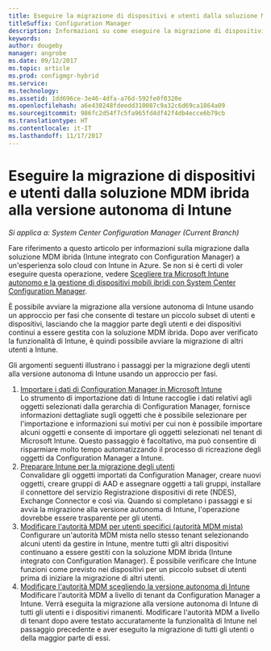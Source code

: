 ```yaml
---
title: Eseguire la migrazione di dispositivi e utenti dalla soluzione MDM ibrida alla versione autonoma di Intune
titleSuffix: Configuration Manager
description: Informazioni su come eseguire la migrazione di dispositivi e utenti dalla soluzione MDM ibrida a Intune in Azure.
keywords: 
author: dougeby
manager: angrobe
ms.date: 09/12/2017
ms.topic: article
ms.prod: configmgr-hybrid
ms.service: 
ms.technology: 
ms.assetid: 1dd696ce-3e46-4dfa-a76d-592fe0f0320e
ms.openlocfilehash: a6e430248fdeedd310087c9a32c6d69ca1864a09
ms.sourcegitcommit: 986fc2d54f7c5fa965fd4df42f4db4ecce6b79cb
ms.translationtype: HT
ms.contentlocale: it-IT
ms.lasthandoff: 11/17/2017
---
```

# <a name="migrate-hybrid-mdm-users-and-devices-to-intune-standalone"></a>Eseguire la migrazione di dispositivi e utenti dalla soluzione MDM ibrida alla versione autonoma di Intune

*Si applica a: System Center Configuration Manager (Current Branch)*    

Fare riferimento a questo articolo per informazioni sulla migrazione dalla soluzione MDM ibrida (Intune integrato con Configuration Manager) a un'esperienza solo cloud con Intune in Azure. Se non si è certi di voler eseguire questa operazione, vedere [Scegliere tra Microsoft Intune autonomo e la gestione di dispositivi mobili ibridi con System Center Configuration Manager](https://docs.microsoft.com/sccm/mdm/understand/choose-between-standalone-intune-and-hybrid-mobile-device-management). 

È possibile avviare la migrazione alla versione autonoma di Intune usando un approccio per fasi che consente di testare un piccolo subset di utenti e dispositivi, lasciando che la maggior parte degli utenti e dei dispositivi continui a essere gestita con la soluzione MDM ibrida. Dopo aver verificato la funzionalità di Intune, è quindi possibile avviare la migrazione di altri utenti a Intune.    

Gli argomenti seguenti illustrano i passaggi per la migrazione degli utenti alla versione autonoma di Intune usando un approccio per fasi.    
  
1.  [Importare i dati di Configuration Manager in Microsoft Intune](migrate-import-data.md)   
    Lo strumento di importazione dati di Intune raccoglie i dati relativi agli oggetti selezionati dalla gerarchia di Configuration Manager, fornisce informazioni dettagliate sugli oggetti che è possibile selezionare per l'importazione e informazioni sui motivi per cui non è possibile importare alcuni oggetti e consente di importare gli oggetti selezionati nel tenant di Microsoft Intune. Questo passaggio è facoltativo, ma può consentire di risparmiare molto tempo automatizzando il processo di ricreazione degli oggetti da Configuration Manager a Intune. 
2.  [Preparare Intune per la migrazione degli utenti](migrate-prepare-intune.md)    
    Convalidare gli oggetti importati da Configuration Manager, creare nuovi oggetti, creare gruppi di AAD e assegnare oggetti a tali gruppi, installare il connettore del servizio Registrazione dispositivi di rete (NDES), Exchange Connector e così via. Quando si completano i passaggi e si avvia la migrazione alla versione autonoma di Intune, l'operazione dovrebbe essere trasparente per gli utenti.  
3.  [Modificare l'autorità MDM per utenti specifici (autorità MDM mista)](migrate-mixed-authority.md)    
    Configurare un'autorità MDM mista nello stesso tenant selezionando alcuni utenti da gestire in Intune, mentre tutti gli altri dispositivi continuano a essere gestiti con la soluzione MDM ibrida (Intune integrato con Configuration Manager). È possibile verificare che Intune funzioni come previsto nei dispositivi per un piccolo subset di utenti prima di iniziare la migrazione di altri utenti. 
4.  [Modificare l'autorità MDM scegliendo la versione autonoma di Intune](change-mdm-authority.md)     
    Modificare l'autorità MDM a livello di tenant da Configuration Manager a Intune. Verrà eseguita la migrazione alla versione autonoma di Intune di tutti gli utenti e i dispositivi rimanenti. Modificare l'autorità MDM a livello di tenant dopo avere testato accuratamente la funzionalità di Intune nel passaggio precedente e aver eseguito la migrazione di tutti gli utenti o della maggior parte di essi.

<!--
The following provides a typical workflow for migrating users from hybrid MDM to Intune standalone:
1.  Admin runs the Microsoft Intune Data Importer Tool, selecting which objects and assignments to import. Selected objects are imported into Intune standalone.
    1. Some objects cannot be imported because they contain settings the tool does not understand or setting that are not available in Intune standalone.
    2. Assignments are migrated. However, only if the collection an object was targeted to is based on a single Active Directory (AD) security group and the same group exists in Azure Active Directory (AAD).
    > [!Note]    
    > If you want, you can skip this step and create the objects that you want directly in Intune in the Azure portal without running the Intune Data Importer Tool. 
2.  Admin logs into the Intune on Azure portal
    1. Creates any additional objects required for their organization that were not imported by the Microsoft Intune Data Importer tool.
    2. Creates any required AAD groups and makes any additional assignments for each object to AAD groups.
    3. Installs the NDES connector on an on-premises server if using SCEP or PFX certificate deployment.
    4. Installs the Exchange connector on an on-premises server if using conditional access. 
3.  Admin ensures that all existing Intune users in their organization have an Intune license assigned to them using AAD or the Office administrator portal.
4.  Admin selects some test users to migrate to Intune standalone and removes them from the collection associated with the Intune subscription in Configuration Manager.
5.  Once removed from the collection, the user and all devices are managed by Intune in the Azure portal. Remaining users and devices continue to be managed by hybrid mobile device management in Configuration Manager. 
6.  Admin validates that things are working as expected on the device and moves more users to Intune standalone by removing them from the collection associated with the Intune subscription in Configuration Manager.
7.  Once the admin is comfortable with the functionality in Intune standalone, they can move the rest of their users and devices by switching their MDM authority to Intune standalone. This can be done by removing the Intune subscription from SCCM and choosing to change the MDM authority. Tenant level policies will be automatically migrated to Intune standalone, all objects and assignments in Intune standalone will remain, and devices will not be required to re-enroll.
-->